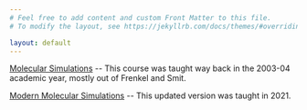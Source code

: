 ```yaml
---
# Feel free to add content and custom Front Matter to this file.
# To modify the layout, see https://jekyllrb.com/docs/themes/#overriding-theme-defaults

layout: default
---
```


[Molecular Simulations](msim/index.html) -- This course was taught way back in the 2003-04 academic year, mostly out of Frenkel and Smit.

[Modern Molecular Simulations](msim2/index.html) -- This updated version was taught in 2021.

